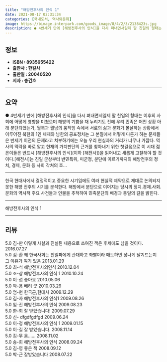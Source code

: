 ```yaml
---
title: "해방전후사의 인식 1"
date: 2021-08-17 02:31:34
categories: [국내도서, 역사와문화]
image: https://bimage.interpark.com/goods_image/8/4/2/3/2138423s.jpg
description: ● 4반세기 만에 [해방전후사의 인식]을 다시 펴내면서일제 말 친일의 형태는 이후의 사회에 어떻게 영향을 미쳤으며 해방의 기쁨을 채 누리기도 전에 우리 민족은 어떤 상황 아래 분단되었는가, 월북과 월남의 움직임 속에서 서로의 삶과 문화가 몰살하는 상황에서 이루어진 북한의 1인 체제와
---
```


## **정보**

- **ISBN : 8935655422**
- **출판사 : 한길사**
- **출판일 : 20040520**
- **저자 : 송건호**

------



## **요약**

●  4반세기 만에 [해방전후사의 인식]을 다시 펴내면서일제 말 친일의 형태는 이후의 사회에 어떻게 영향을 미쳤으며 해방의 기쁨을 채 누리기도 전에 우리 민족은 어떤 상황 아래 분단되었는가, 월북과 월남의 움직임 속에서 서로의 삶과 문화가 몰살하는 상황에서 이루어진 북한의 1인 체제와 남한의 공포정치는 그 본질에서 어떻게 다른가 하는 문제들은 반세기 이전의 문제라고 치부하기에는 오늘 우리 현실과의 거리가 너무나 가깝다. 역사의 맥락을 바로 알고 현재의 가치판단의 근거를 찾아내기 위한 첫걸음으로 이 시대 젊은이들은 반드시 [해방전후사의 인식](이하 [해전사])을 읽어내고 새롭게 고찰해야 할 것이다.[해전사]는 친일 군상부터 반민특위, 미군정, 분단에 이르기까지의 해방전후의 정치, 경제, 문화 등 사회 각처의 흐...

------

한국 현대사에서 결정적이고 중요한 시기임에도 여러 현실적 제약으로 제대로 논의되지 못한 해방 전후의 시기를 분석한다. 해방에서 분단으로 이어지는 당시의 정치.경제.사회.문화의 역사적 주요 사건들과 인물을 추적하여 민족분단의 배경과 통일의 길을 밝힌다.

------


해방전후사의 인식 1 

------


## **리뷰** 

5.0 김-만 이렇게 사실과 진실된 내용으로 쓰여진 책은 후세에도 남을 것이다. 2016.07.27 <br/>5.0 김-환 왜 한국사회는  친일파에게 관대하고 좌빨이라 매도하면 성나게 달겨드는지  그 이유가 여기 있음 2013.01.29 <br/>5.0 최-석 해방전후사의인식 2010.12.04 <br/>5.0 조-상 해방전후사의 인식 1 2010.10.24 <br/>5.0 이-섭 좋아요 2010.05.06 <br/>5.0 박-용 베리 굿 2010.03.29 <br/>5.0 엄-현 한국근,현대사 2009.12.29 <br/>5.0 김-자 해방전후사의 인식1 2009.08.26 <br/>5.0 임-진 해방전후사의 인식 2009.08.23 <br/>5.0 한-희 잘 받았습니다! 2009.07.29 <br/>5.0 신- dfgdfgdfgd 2009.06.24 <br/>5.0 이-정 해방전후사의 인식 1 2009.01.15 <br/>5.0 이-길 잘 받았습니다. 2008.11.14 <br/>5.0 김-무 음...... 2008.11.02 <br/>5.0 송-희 해방전후사의 인식 2008.09.24 <br/>5.0 김-영 좋은 책 2008.09.12 <br/>5.0 박-근 잘받았습니다 2008.07.22 <br/>